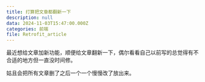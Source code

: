 ```yaml
---
title: 打算把文章都翻新一下
description: null
data: 2024-11-03T15:47:00.000Z
categories: 前端
file: Retrofit_article
---
```


最近想给文章加新功能，顺便给文章翻新一下，偶尔看看自己以前写的总觉得有不合适的地方但一直没时间修。

姑且会把所有文章删了之后一个一个慢慢改了放出来。
